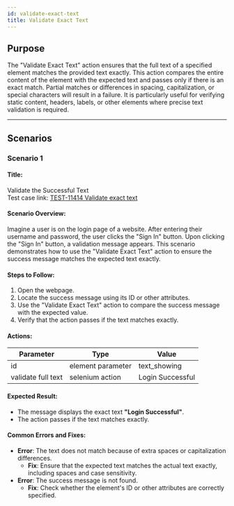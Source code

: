 ```yaml
---
id: validate-exact-text
title: Validate Exact Text
---
```


## Purpose
The "Validate Exact Text" action ensures that the full text of a specified element matches the provided text exactly. This action compares the entire content of the element with the expected text and passes only if there is an exact match. Partial matches or differences in spacing, capitalization, or special characters will result in a failure. It is particularly useful for verifying static content, headers, labels, or other elements where precise text validation is required.

---

## Scenarios

### Scenario 1

#### Title:
Validate the Successful Text  
Test case link: [TEST-11414 Validate exact text](https://qa.automationsolutionz.com/Home/ManageTestCases/Edit/TEST-11414/)

#### Scenario Overview:
Imagine a user is on the login page of a website. After entering their username and password, the user clicks the "Sign In" button. Upon clicking the "Sign In" button, a validation message appears. This scenario demonstrates how to use the "Validate Exact Text" action to ensure the success message matches the expected text exactly.

#### Steps to Follow:
1. Open the webpage.
2. Locate the success message using its ID or other attributes.
3. Use the "Validate Exact Text" action to compare the success message with the expected value.
4. Verify that the action passes if the text matches exactly.

#### Actions:

| Parameter            | Type                | Value          |
|--------------        |---------------------|----------------|
| id                   | element parameter   | text_showing   |
| validate full text   | selenium action    | Login Successful  |

#### Expected Result:
- The message displays the exact text **"Login Successful"**.
- The action passes if the text matches exactly.

#### Common Errors and Fixes:
- **Error**: The text does not match because of extra spaces or capitalization differences.
  - **Fix**: Ensure that the expected text matches the actual text exactly, including spaces and case sensitivity.
- **Error**: The success message is not found.
  - **Fix**: Check whether the element's ID or other attributes are correctly specified.
